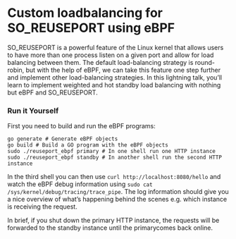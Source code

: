 # Custom loadbalancing for SO_REUSEPORT using eBPF

SO_REUSEPORT is a powerful feature of the Linux kernel that allows users to have more than one process listen on a given port and allow for load balancing between them. The default load-balancing strategy is round-robin, but with the help of eBPF, we can take this feature one step further and implement other load-balancing strategies. In this lightning talk, you’ll learn to implement weighted and hot standby load balancing with nothing but eBPF and SO_REUSEPORT.

### Run it Yourself

First you need to build and run the eBPF programs:
```
go generate # Generate eBPF objects
go build # Build a GO program with the eBPF objects
sudo ./reuseport_ebpf primary # In one shell run one HTTP instance
sudo ./reuseport_ebpf standby # In another shell run the second HTTP instance
```

In the third shell you can then use `curl http://localhost:8080/hello` and watch the eBPF debug information using `sudo cat /sys/kernel/debug/tracing/trace_pipe`.
The log information should give you a nice overview of what’s happening behind the scenes e.g. which instance is receiving the request. 

In brief, if you shut down the primary HTTP instance, the requests will be forwarded to the standby instance until the primarycomes back online.
